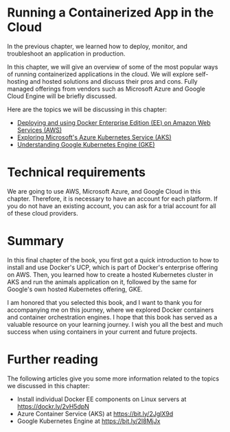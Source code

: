 # Running a Containerized App in the Cloud
In the previous chapter, we learned how to deploy, monitor, and troubleshoot an application in production.

In this chapter, we will give an overview of some of the most popular ways of running containerized applications in the cloud. We will explore self-hosting and hosted solutions and discuss their pros and cons. Fully managed offerings from vendors such as Microsoft Azure and Google Cloud Engine will be briefly discussed.

Here are the topics we will be discussing in this chapter:

- [Deploying and using Docker Enterprise Edition (EE) on Amazon Web Services (AWS)](Deploying-and-using-Docker-Enterprise-Edition.md)
- [Exploring Microsoft's Azure Kubernetes Service (AKS)](ExploringMicrosoft-s-Azure-Kubernetes-Service-AKS.md)
- [Understanding Google Kubernetes Engine (GKE)](Understanding-Google-Kubernetes-Engine-GKE.md)

# Technical requirements
We are going to use AWS, Microsoft Azure, and Google Cloud in this chapter. Therefore, it is necessary to have an account for each platform. If you do not have an existing account, you can ask for a trial account for all of these cloud providers.


# Summary
In this final chapter of the book, you first got a quick introduction to how to install and use Docker's UCP, which is part of Docker's enterprise offering on AWS. Then, you learned how to create a hosted Kubernetes cluster in AKS and run the animals application on it, followed by the same for Google's own hosted Kubernetes offering, GKE.

I am honored that you selected this book, and I want to thank you for accompanying me on this journey, where we explored Docker containers and container orchestration engines. I hope that this book has served as a valuable resource on your learning journey. I wish you all the best and much success when using containers in your current and future projects.

# Further reading
The following articles give you some more information related to the topics we discussed in this chapter:

- Install individual Docker EE components on Linux servers at https://dockr.ly/2vH5dpN
- Azure Container Service (AKS) at https://bit.ly/2JglX9d
- Google Kubernetes Engine at https://bit.ly/2I8MjJx
